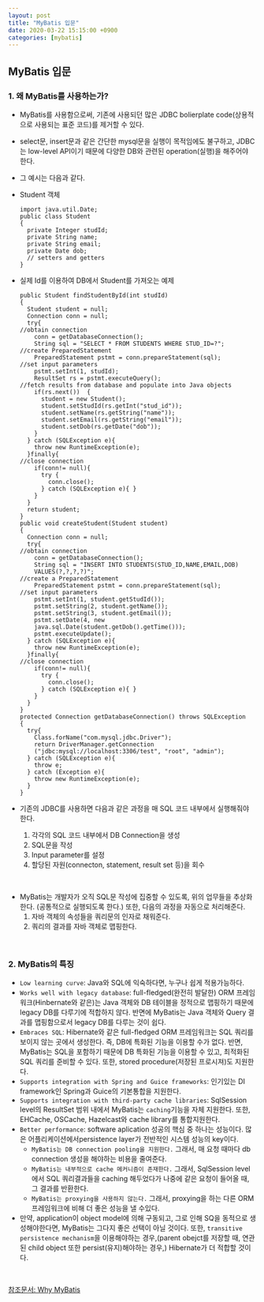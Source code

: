 ```yaml
---
layout: post
title: "MyBatis 입문"
date: 2020-03-22 15:15:00 +0900
categories: [mybatis]
---
```




## MyBatis 입문

### 1. 왜 MyBatis를 사용하는가?

- MyBatis를 사용함으로써, 기존에 사용되던 많은 JDBC bolierplate code(상용적으로 사용되는 표준 코드)를 제거할 수 있다.

- select문, insert문과 같은 간단한 mysql문을 실행이 목적임에도 불구하고, JDBC는 low-level API이기 때문에 다양한 DB와 관련된 operation(실행)을 해주어야 한다.

- 그 예시는 다음과 같다.

- Student 객체

  ```
  import java.util.Date;
  public class Student
  {
    private Integer studId;
    private String name;
    private String email;
    private Date dob;
    // setters and getters
  }
  ```

- 실제 Id를 이용하여 DB에서 Student를 가져오는 예제

  ```
  public Student findStudentById(int studId)
  {
    Student student = null;
    Connection conn = null;
    try{
  //obtain connection
      conn = getDatabaseConnection();
      String sql = "SELECT * FROM STUDENTS WHERE STUD_ID=?";
  //create PreparedStatement
      PreparedStatement pstmt = conn.prepareStatement(sql);
  //set input parameters
      pstmt.setInt(1, studId);
      ResultSet rs = pstmt.executeQuery();
  //fetch results from database and populate into Java objects
      if(rs.next())  {
        student = new Student();
        student.setStudId(rs.getInt("stud_id"));
        student.setName(rs.getString("name"));
        student.setEmail(rs.getString("email"));
        student.setDob(rs.getDate("dob"));
      }
    } catch (SQLException e){
      throw new RuntimeException(e);
    }finally{
  //close connection
      if(conn!= null){
        try {
          conn.close();
        } catch (SQLException e){ }
      }
    }
    return student;
  }
  public void createStudent(Student student)
  {
    Connection conn = null;
    try{
  //obtain connection    
      conn = getDatabaseConnection();
      String sql = "INSERT INTO STUDENTS(STUD_ID,NAME,EMAIL,DOB)  
      VALUES(?,?,?,?)";
  //create a PreparedStatement
      PreparedStatement pstmt = conn.prepareStatement(sql);
  //set input parameters
      pstmt.setInt(1, student.getStudId());
      pstmt.setString(2, student.getName());
      pstmt.setString(3, student.getEmail());
      pstmt.setDate(4, new  
      java.sql.Date(student.getDob().getTime()));
      pstmt.executeUpdate();
    } catch (SQLException e){
      throw new RuntimeException(e);
    }finally{
  //close connection
      if(conn!= null){
        try {
          conn.close();
        } catch (SQLException e){ }
      }
    }
  }
  protected Connection getDatabaseConnection() throws SQLException
  {
    try{
      Class.forName("com.mysql.jdbc.Driver");
      return DriverManager.getConnection 
      ("jdbc:mysql://localhost:3306/test", "root", "admin");
    } catch (SQLException e){
      throw e;
    } catch (Exception e){
      throw new RuntimeException(e);
    }
  }
  ```

- 기존의 JDBC를 사용하면 다음과 같은 과정을 매 SQL 코드 내부에서 실행해줘야 한다.
  1. 각각의 SQL 코드 내부에서 DB Connection을 생성
  2. SQL문을 작성
  3. Input parameter를 설정
  4. 할당된 자원(connecton, statement, result set 등)을 회수

<br>

- MyBatis는 개발자가 오직 SQL문 작성에 집중할 수 있도록, 위의 업무들을 추상화한다. (공통적으로 실행되도록 한다.) 또한, 다음의 과정을 자동으로 처리해준다.
  1. 자바 객체의 속성들을 쿼리문의 인자로 채워준다.
  2. 쿼리의 결과를 자바 객체로 맵핑한다.

<br>

### 2. MyBatis의 특징

- `Low learning curve`: Java와 SQL에 익숙하다면, 누구나 쉽게 적용가능하다.
- `Works well with legacy database`: full-fledged(완전히 발달한) ORM 프레임워크(Hinbernate와 같은)는 Java 객체와 DB 테이블을 정적으로 맵핑하기 때문에 legacy DB를 다루기에 적합하지 않다. 반면에 MyBatis는 Java 객체와 Query 결과를 맵핑함으로서 legacy DB를 다루는 것이 쉽다.
- `Embraces SQL`: Hibernate와 같은 full-fledged ORM 프레임워크는 SQL 쿼리를 보이지 않는 곳에서 생성한다. 즉, DB에 특화된 기능을 이용할 수가 없다. 반면, MyBatis는 SQL을 포함하기 때문에 DB 특화된 기능을 이용할 수 있고, 최적화된 SQL 쿼리를 준비할 수 있다. 또한, stored procedure(저장된 프로시져)도 지원한다.
- `Supports integration with Spring and Guice frameworks`: 인기있는 DI framework인 Spring과 Guice의 기본통합을 지원한다.
- `Supports integration with third-party cache libraries`: SqlSession level의 ResultSet 범위 내에서 MyBatis는 `caching`기능을 자체 지원한다. 또한, EHCache, OSCache, Hazelcast와 cache library를 통합지원한다.
- `Better performance`: software aplication 성공의 핵심  중 하나는 성능이다. 많은 어플리케이션에서persistence layer가 전반적인 시스템 성능의 key이다. 
  - `MyBatis는 DB connection pooling을 지원한다.` 그래서, 매 요청 때마다 db connection 생성을 해야하는 비용을 줄여준다.
  - `MyBatis는 내부적으로 cache 메커니즘이 존재한다.` 그래서, SqlSession level에서 SQL 쿼리결과들을 caching 해두었다가 나중에 같은 요청이 들어올 때, 그 결과를 반환한다.
  - `MyBatis는 proxying을 사용하지 않는다.` 그래서, proxying을 하는 다른 ORM 프레임워크에 비해 더 좋은 성능을 낼 수있다. 
- 만약, application이 object model에 의해 구동되고, 그로 인해 SQ을 동적으로 생성해야한다면, MyBatis는 그다지 좋은 선택이 아닐 것이다. 또한, `transitive persistence mechanism`을 이용해야하는 경우,(parent obejct를 저장할 때, 연관된 child object 또한 persist(유지)해야하는 경우,) Hibernate가 더 적합할 것이다. 

<br>

[참조문서: Why MyBatis](https://hub.packtpub.com/why-mybatis/)